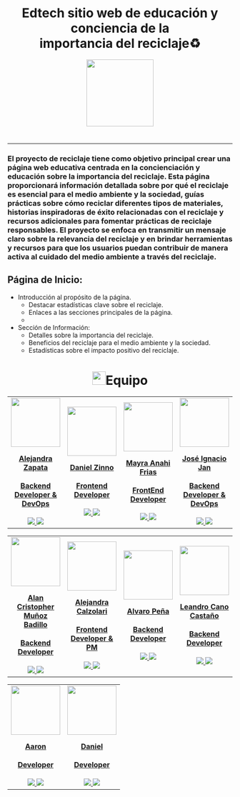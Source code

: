 <div align="center">
  <h1>Edtech sitio web de educación y conciencia de la importancia del reciclaje♻</h1>
  <img width="150" style="margin-bottom: 1.5rem" src="https://www.pngfind.com/pngs/m/562-5621318_reciclar-logotipos-de-empresas-de-reciclaje-hd-png.png" />
</div>

---
### El proyecto de reciclaje tiene como objetivo principal crear una página web educativa centrada en la concienciación y educación sobre la importancia del reciclaje. Esta página proporcionará información detallada sobre por qué el reciclaje es esencial para el medio ambiente y la sociedad, guías prácticas sobre cómo reciclar diferentes tipos de materiales, historias inspiradoras de éxito relacionadas con el reciclaje y recursos adicionales para fomentar prácticas de reciclaje responsables. El proyecto se enfoca en transmitir un mensaje claro sobre la relevancia del reciclaje y en brindar herramientas y recursos para que los usuarios puedan contribuir de manera activa al cuidado del medio ambiente a través del reciclaje.

## Página de Inicio:

* Introducción al propósito de la página.
  * Destacar estadísticas clave sobre el reciclaje.
  * Enlaces a las secciones principales de la página.
  * 
* Sección de Información:
  * Detalles sobre la importancia del reciclaje.
  * Beneficios del reciclaje para el medio ambiente y la sociedad.
  * Estadísticas sobre el impacto positivo del reciclaje.

<h1 align="center"> 
<img src="https://media1.giphy.com/media/gF2m2JOyGReppog8hU/giphy.gif" width="30px">Equipo
</h1>

<table>
  <tr>
    <td>
      <div align="center">
        <a href="https://www.linkedin.com/in/alejandrazapatap/" target="_blank" rel="author">
          <img width="110" src="https://media.licdn.com/dms/image/C4D03AQGSE3zGLNuitg/profile-displayphoto-shrink_200_200/0/1645888079340?e=1701907200&v=beta&t=otsZUY8Kzi0OiRSVLYFWiixa5x-XIkazEEGq9EH8HEk"/>
        </a>
        <a href="https://www.linkedin.com/in/alejandrazapatap/" target="_blank" rel="author">
          <h4 style="margin-top: 1rem;">Alejandra Zapata</h4>
          <h4 style="margin-top: 1rem;">Backend Developer & DevOps</h4>
        </a>
        <a href="https://github.com/alejandrazapatap" target="_blank">
          <img src="https://img.shields.io/static/v1?style=for-the-badge&message=GitHub&color=172B4D&logo=GitHub&logoColor=FFFFFF&label="/>
        </a>
        <a href="https://www.linkedin.com/in/alejandrazapatap/" target="_blank">
          <img src="https://img.shields.io/badge/linkedin%20-%230077B5.svg?&style=for-the-badge&logo=linkedin&logoColor=white"/>
        </a>
      </div>
    </td>
    <td>
      <div align="center">
        <a href="https://www.linkedin.com/in/daniel-zinno/" target="_blank" rel="author">
          <img width="110" src="https://media.licdn.com/dms/image/D4D35AQGSsclzbfbVSg/profile-framedphoto-shrink_200_200/0/1688407879854?e=1697227200&v=beta&t=mSp-bcXMaG311Abw0gbvYplJEuZ1dvWW_NdjZQPvzVA"/>
        </a>
        <a href="https://github.com/danielzinnoprogramador" target="_blank" rel="author">
          <h4 style="margin-top: 1rem;">Daniel Zinno</h4>
          <h4 style="margin-top: 1rem;">Frontend Developer</h4>
        </a>
        <a href="https://github.com/danielzinnoprogramado" target="_blank">
          <img src="https://img.shields.io/static/v1?style=for-the-badge&message=GitHub&color=172B4D&logo=GitHub&logoColor=FFFFFF&label="/>
        </a>
        <a href="https://www.linkedin.com/in/daniel-zinno/" target="_blank">
          <img src="https://img.shields.io/badge/linkedin%20-%230077B5.svg?&style=for-the-badge&logo=linkedin&logoColor=white"/>
        </a>
      </div>
    </td>
    <td>
      <div align="center">
        <a href="https://www.linkedin.com/in/mayra-anahi-frias/" target="_blank" rel="author">
          <img width="110" src="https://avatars.githubusercontent.com/u/91628860?v=4"/>
        </a>
        <a href="https://github.com/MFrias1" target="_blank" rel="author">
          <h4 style="margin-top: 1rem;">Mayra Anahi Frias</h4>
          <h4 style="margin-top: 1rem;">FrontEnd Developer</h4>
        </a>
        <a href="https://github.com/MFrias1" target="_blank">
          <img src="https://img.shields.io/static/v1?style=for-the-badge&message=GitHub&color=172B4D&logo=GitHub&logoColor=FFFFFF&label="/>
        </a>
        <a href="https://www.linkedin.com/in/mayra-anahi-frias/" target="_blank">
          <img src="https://img.shields.io/badge/linkedin%20-%230077B5.svg?&style=for-the-badge&logo=linkedin&logoColor=white"/>
        </a>
      </div>
    </td>
    <td>
      <div align="center">
        <a href="https://www.linkedin.com/in/jos%C3%A9-jan-0583601b9/" target="_blank" rel="author">
          <img width="110" src="https://media.licdn.com/dms/image/D4D03AQHjwVw1Rr1sgQ/profile-displayphoto-shrink_200_200/0/1679258772975?e=1701907200&v=beta&t=chN4Ni2iEcsvw7uYi1lRZBabKnFxAlnIWNJzq43LIlk"/>
        </a>
        <a href="https://www.linkedin.com/in/jos%C3%A9-jan-0583601b9/" target="_blank" rel="author">
          <h4 style="margin-top: 1rem;">José Ignacio Jan</h4>
          <h4 style="margin-top: 1rem;">Backend Developer & DevOps</h4>
        </a>
        <a href="https://github.com/JoseJan21" target="_blank">
          <img src="https://img.shields.io/static/v1?style=for-the-badge&message=GitHub&color=172B4D&logo=GitHub&logoColor=FFFFFF&label="/>
        </a>
        <a href="https://www.linkedin.com/in/jos%C3%A9-jan-0583601b9/" target="_blank">
          <img src="https://img.shields.io/badge/linkedin%20-%230077B5.svg?&style=for-the-badge&logo=linkedin&logoColor=white"/>
        </a>
      </div>
    </td>
  </tr>
</table>

<table>
  <tr>
    <td>
      <div align="center">
        <a href="https://www.linkedin.com/in/almubadev/" target="_blank" rel="author">
          <img width="110" src="https://avatars.githubusercontent.com/u/98651071?v=4"/>
        </a>
        <a href="https://www.linkedin.com/in/almubadev/" target="_blank" rel="author">
          <h4 style="margin-top: 1rem;">Alan Cristopher Muñoz Badillo</h4>
          <h4 style="margin-top: 1rem;">Backend Developer</h4>
        </a>
        <a href="https://github.com/almubaDev" target="_blank">
          <img src="https://img.shields.io/static/v1?style=for-the-badge&message=GitHub&color=172B4D&logo=GitHub&logoColor=FFFFFF&label="/>
        </a>
        <a href="https://www.linkedin.com/in/almubadev/" target="_blank">
          <img src="https://img.shields.io/badge/linkedin%20-%230077B5.svg?&style=for-the-badge&logo=linkedin&logoColor=white"/>
        </a>
      </div>
    </td>
    <td>
      <div align="center">
        <a href="https://github.com/AleCalzo" target="_blank" rel="author">
          <img width="110" src="https://media.licdn.com/dms/image/C4D03AQHW6_bU5IfY9A/profile-displayphoto-shrink_200_200/0/1643643655209?e=1701907200&v=beta&t=ASut-5n3L6d8UwAngfzBi9o4OwcOW8U8OF4kE9YvYFg"/>
        </a>
        <a href="https://github.com/scarolayton" target="_blank" rel="author">
          <h4 style="margin-top: 1rem;">Alejandra Calzolari</h4>
          <h4 style="margin-top: 1rem;">Frontend Developer & PM</h4>
        </a>
        <a href="https://github.com/AleCalzo" target="_blank">
          <img src="https://img.shields.io/static/v1?style=for-the-badge&message=GitHub&color=172B4D&logo=GitHub&logoColor=FFFFFF&label="/>
        </a>
        <a href="https://www.linkedin.com/in/alejandra-calzolari/" target="_blank">
          <img src="https://img.shields.io/badge/linkedin%20-%230077B5.svg?&style=for-the-badge&logo=linkedin&logoColor=white"/>
        </a>
      </div>
    </td>
    <td>
      <div align="center">
        <a href="https://github.com/aalvaropc" target="_blank" rel="author">
          <img width="110" src="https://media.licdn.com/dms/image/D4E35AQG0Wqn0AUs8Fg/profile-framedphoto-shrink_200_200/0/1691818049473?e=1697223600&v=beta&t=Li0qkw2FS0xeDnTXxJBamRfgnQcLJLTmTO9OADBL8Tw"/>
        </a>
        <a href="https://github.com/cric992010" target="_blank" rel="author">
          <h4 style="margin-top: 1rem;">Alvaro Peña</h4>
          <h4 style="margin-top: 1rem;">Backend Developer</h4>
        </a>
        <a href="https://github.com/aalvaropc" target="_blank">
          <img src="https://img.shields.io/static/v1?style=for-the-badge&message=GitHub&color=172B4D&logo=GitHub&logoColor=FFFFFF&label="/>
        </a>
        <a href="https://www.linkedin.com/in/aalvarop-pe/" target="_blank">
          <img src="https://img.shields.io/badge/linkedin%20-%230077B5.svg?&style=for-the-badge&logo=linkedin&logoColor=white"/>
        </a>
      </div>
    </td>
    <td>
      <div align="center">
        <a href="https://github.com/LeanCano" target="_blank" rel="author">
          <img width="110" src="https://media.licdn.com/dms/image/C5603AQF63qqCZnlfFA/profile-displayphoto-shrink_200_200/0/1594666436901?e=1701907200&v=beta&t=zo0G2-gPPX1WMCXNOZ9UBUdV_HCzhS_FM-WYHxy8_SQ"/>
        </a>
        <a href="https://www.linkedin.com/in/Leandrocanoc/" target="_blank" rel="author">
          <h4 style="margin-top: 1rem;">Leandro Cano Castaño</h4>
          <h4 style="margin-top: 1rem;">Backend Developer</h4>
        </a>
        <a href="https://github.com/LeanCano" target="_blank">
          <img src="https://img.shields.io/static/v1?style=for-the-badge&message=GitHub&color=172B4D&logo=GitHub&logoColor=FFFFFF&label="/>
        </a>
        <a href="https://www.linkedin.com/in/Leandrocanoc/" target="_blank">
          <img src="https://img.shields.io/badge/linkedin%20-%230077B5.svg?&style=for-the-badge&logo=linkedin&logoColor=white"/>
        </a>
      </div>
    </td>
  </tr>
</table>

<table>
  <tr>
    <td>
      <div align="center">
        <a href="https://www.linkedin.com/in/alejandrazapatap/" target="_blank" rel="author">
          <img width="110" src="#"/>
        </a>
        <a href="https://www.linkedin.com/in/alejandrazapatap/" target="_blank" rel="author">
          <h4 style="margin-top: 1rem;">Aaron</h4>
          <h4 style="margin-top: 1rem;">Developer</h4>
        </a>
        <a href="https://github.com/alejandrazapatap" target="_blank">
          <img src="https://img.shields.io/static/v1?style=for-the-badge&message=GitHub&color=172B4D&logo=GitHub&logoColor=FFFFFF&label="/>
        </a>
        <a href="https://www.linkedin.com/in/alejandrazapatap/" target="_blank">
          <img src="https://img.shields.io/badge/linkedin%20-%230077B5.svg?&style=for-the-badge&logo=linkedin&logoColor=white"/>
        </a>
      </div>
    </td>
    <td>
      <div align="center">
        <a href="https://github.com/alejandrazapatap" target="_blank" rel="author">
          <img width="110" src="#"/>
        </a>
        <a href="https://github.com/alejandrazapatap" target="_blank" rel="author">
          <h4 style="margin-top: 1rem;">Daniel</h4>
          <h4 style="margin-top: 1rem;">Developer</h4>
        </a>
        <a href="https://github.com/alejandrazapatap" target="_blank">
          <img src="https://img.shields.io/static/v1?style=for-the-badge&message=GitHub&color=172B4D&logo=GitHub&logoColor=FFFFFF&label="/>
        </a>
        <a href="https://www.linkedin.com/in/alejandrazapatap/" target="_blank">
          <img src="https://img.shields.io/badge/linkedin%20-%230077B5.svg?&style=for-the-badge&logo=linkedin&logoColor=white"/>
        </a>
      </div>
    </td>
</table>
